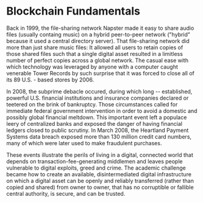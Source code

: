 # Blockchain Fundamentals

Back in 1999, the file-sharing network Napster made it easy to share audio files (usually containg music) on a hybrid peer-to-peer network ("hybrid" because it used a central directory server). That file-sharing network did more than just share music files: It allowed all users to retain copies of those shared files such that a single digital asset resulted in a limitless number of perfect copies across a global network. The casual ease with which technology was leveraged by anyone with a computer caught venerable Tower Records by such surprise that it was forced to close all of its 89 U.S. - based stores by 2006.

In 2008, the subprime debacle occured, during which long -- established, powerful U.S. financial institutions and insurance companies declared or teetered on the brink of bankruptcy. Those circumstances called for immediate federal government intervention in order to avoid a domestic and possibly global financial meltdown. This important event left a populace leery of centralized banks and exposed the danger of having financial ledgers closed to public scrutiny. In March 2008, the Heartland Payment Systems data breach exposed more than 130 million credit card numbers, many of which were later used to make fraudulent purchases.

These events illustrate the perils of living in a digital, connected world that depends on transaction-fee-generating middlemen and leaves people vulnerable to digital exploits, greed and crime. The academic challenge became how to create an available, disintermediated digital infrastructure on which a digital asset can be openly and reliably transferred (rather than copied and shared) from owner to owner, that has no corruptible or fallible central authority, is secure, and can be trusted.
